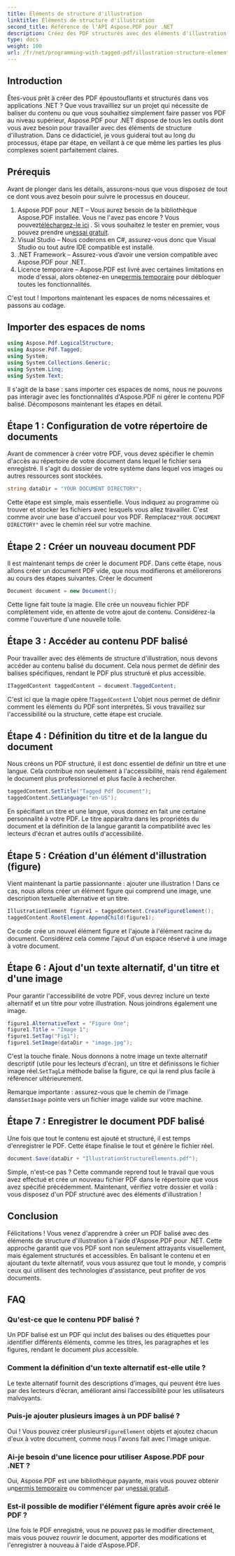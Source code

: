 ```yaml
---
title: Éléments de structure d'illustration
linktitle: Éléments de structure d'illustration
second_title: Référence de l'API Aspose.PDF pour .NET
description: Créez des PDF structurés avec des éléments d'illustration dans Aspose.PDF pour .NET en suivant notre didacticiel étape par étape.
type: docs
weight: 100
url: /fr/net/programming-with-tagged-pdf/illustration-structure-elements/
---
```

## Introduction

Êtes-vous prêt à créer des PDF époustouflants et structurés dans vos applications .NET ? Que vous travailliez sur un projet qui nécessite de baliser du contenu ou que vous souhaitiez simplement faire passer vos PDF au niveau supérieur, Aspose.PDF pour .NET dispose de tous les outils dont vous avez besoin pour travailler avec des éléments de structure d'illustration. Dans ce didacticiel, je vous guiderai tout au long du processus, étape par étape, en veillant à ce que même les parties les plus complexes soient parfaitement claires.

## Prérequis

Avant de plonger dans les détails, assurons-nous que vous disposez de tout ce dont vous avez besoin pour suivre le processus en douceur.

1.  Aspose.PDF pour .NET – Vous aurez besoin de la bibliothèque Aspose.PDF installée. Vous ne l'avez pas encore ? Vous pouvez[téléchargez-le ici](https://releases.aspose.com/pdf/net/) . Si vous souhaitez le tester en premier, vous pouvez prendre un[essai gratuit](https://releases.aspose.com/).
2. Visual Studio – Nous coderons en C#, assurez-vous donc que Visual Studio ou tout autre IDE compatible est installé.
3. .NET Framework – Assurez-vous d’avoir une version compatible avec Aspose.PDF pour .NET.
4.  Licence temporaire – Aspose.PDF est livré avec certaines limitations en mode d'essai, alors obtenez-en une[permis temporaire](https://purchase.aspose.com/temporary-license/) pour débloquer toutes les fonctionnalités.

C'est tout ! Importons maintenant les espaces de noms nécessaires et passons au codage.

## Importer des espaces de noms

```csharp
using Aspose.Pdf.LogicalStructure;
using Aspose.Pdf.Tagged;
using System;
using System.Collections.Generic;
using System.Linq;
using System.Text;
```

Il s'agit de la base : sans importer ces espaces de noms, nous ne pouvons pas interagir avec les fonctionnalités d'Aspose.PDF ni gérer le contenu PDF balisé. Décomposons maintenant les étapes en détail.

## Étape 1 : Configuration de votre répertoire de documents

Avant de commencer à créer votre PDF, vous devez spécifier le chemin d'accès au répertoire de votre document dans lequel le fichier sera enregistré. Il s'agit du dossier de votre système dans lequel vos images ou autres ressources sont stockées.

```csharp
string dataDir = "YOUR DOCUMENT DIRECTORY";
```

 Cette étape est simple, mais essentielle. Vous indiquez au programme où trouver et stocker les fichiers avec lesquels vous allez travailler. C'est comme avoir une base d'accueil pour vos PDF. Remplacez`"YOUR DOCUMENT DIRECTORY"` avec le chemin réel sur votre machine.

## Étape 2 : Créer un nouveau document PDF

Il est maintenant temps de créer le document PDF. Dans cette étape, nous allons créer un document PDF vide, que nous modifierons et améliorerons au cours des étapes suivantes.
 Créer le document

```csharp
Document document = new Document();
```

Cette ligne fait toute la magie. Elle crée un nouveau fichier PDF complètement vide, en attente de votre ajout de contenu. Considérez-la comme l'ouverture d'une nouvelle toile.

## Étape 3 : Accéder au contenu PDF balisé

Pour travailler avec des éléments de structure d'illustration, nous devons accéder au contenu balisé du document. Cela nous permet de définir des balises spécifiques, rendant le PDF plus structuré et plus accessible.

```csharp
ITaggedContent taggedContent = document.TaggedContent;
```

 C'est ici que la magie opère !`TaggedContent` L'objet nous permet de définir comment les éléments du PDF sont interprétés. Si vous travaillez sur l'accessibilité ou la structure, cette étape est cruciale.

## Étape 4 : Définition du titre et de la langue du document

Nous créons un PDF structuré, il est donc essentiel de définir un titre et une langue. Cela contribue non seulement à l'accessibilité, mais rend également le document plus professionnel et plus facile à rechercher.

```csharp
taggedContent.SetTitle("Tagged Pdf Document");
taggedContent.SetLanguage("en-US");
```

En spécifiant un titre et une langue, vous donnez en fait une certaine personnalité à votre PDF. Le titre apparaîtra dans les propriétés du document et la définition de la langue garantit la compatibilité avec les lecteurs d'écran et autres outils d'accessibilité.

## Étape 5 : Création d'un élément d'illustration (figure)

Vient maintenant la partie passionnante : ajouter une illustration ! Dans ce cas, nous allons créer un élément figure qui comprend une image, une description textuelle alternative et un titre.

```csharp
IllustrationElement figure1 = taggedContent.CreateFigureElement();
taggedContent.RootElement.AppendChild(figure1);
```

Ce code crée un nouvel élément figure et l'ajoute à l'élément racine du document. Considérez cela comme l'ajout d'un espace réservé à une image à votre document.

## Étape 6 : Ajout d'un texte alternatif, d'un titre et d'une image

Pour garantir l'accessibilité de votre PDF, vous devrez inclure un texte alternatif et un titre pour votre illustration. Nous joindrons également une image.

```csharp
figure1.AlternativeText = "Figure One";
figure1.Title = "Image 1";
figure1.SetTag("Fig1");
figure1.SetImage(dataDir + "image.jpg");
```

 C'est la touche finale. Nous donnons à notre image un texte alternatif descriptif (utile pour les lecteurs d'écran), un titre et définissons le fichier image réel.`SetTag`La méthode balise la figure, ce qui la rend plus facile à référencer ultérieurement.

 Remarque importante : assurez-vous que le chemin de l'image dans`SetImage` pointe vers un fichier image valide sur votre machine.

## Étape 7 : Enregistrer le document PDF balisé

Une fois que tout le contenu est ajouté et structuré, il est temps d'enregistrer le PDF. Cette étape finalise le tout et génère le fichier réel.

```csharp
document.Save(dataDir + "IllustrationStructureElements.pdf");
```

Simple, n'est-ce pas ? Cette commande reprend tout le travail que vous avez effectué et crée un nouveau fichier PDF dans le répertoire que vous avez spécifié précédemment. Maintenant, vérifiez votre dossier et voilà : vous disposez d'un PDF structuré avec des éléments d'illustration !

## Conclusion

Félicitations ! Vous venez d'apprendre à créer un PDF balisé avec des éléments de structure d'illustration à l'aide d'Aspose.PDF pour .NET. Cette approche garantit que vos PDF sont non seulement attrayants visuellement, mais également structurés et accessibles. En balisant le contenu et en ajoutant du texte alternatif, vous vous assurez que tout le monde, y compris ceux qui utilisent des technologies d'assistance, peut profiter de vos documents.

## FAQ

### Qu'est-ce que le contenu PDF balisé ?
Un PDF balisé est un PDF qui inclut des balises ou des étiquettes pour identifier différents éléments, comme les titres, les paragraphes et les figures, rendant le document plus accessible.

### Comment la définition d'un texte alternatif est-elle utile ?
Le texte alternatif fournit des descriptions d’images, qui peuvent être lues par des lecteurs d’écran, améliorant ainsi l’accessibilité pour les utilisateurs malvoyants.

### Puis-je ajouter plusieurs images à un PDF balisé ?
 Oui ! Vous pouvez créer plusieurs`FigureElement` objets et ajoutez chacun d'eux à votre document, comme nous l'avons fait avec l'image unique.

### Ai-je besoin d'une licence pour utiliser Aspose.PDF pour .NET ?
 Oui, Aspose.PDF est une bibliothèque payante, mais vous pouvez obtenir un[permis temporaire](https://purchase.aspose.com/temporary-license/) ou commencer par un[essai gratuit](https://releases.aspose.com/).

### Est-il possible de modifier l'élément figure après avoir créé le PDF ?
Une fois le PDF enregistré, vous ne pouvez pas le modifier directement, mais vous pouvez rouvrir le document, apporter des modifications et l'enregistrer à nouveau à l'aide d'Aspose.PDF.